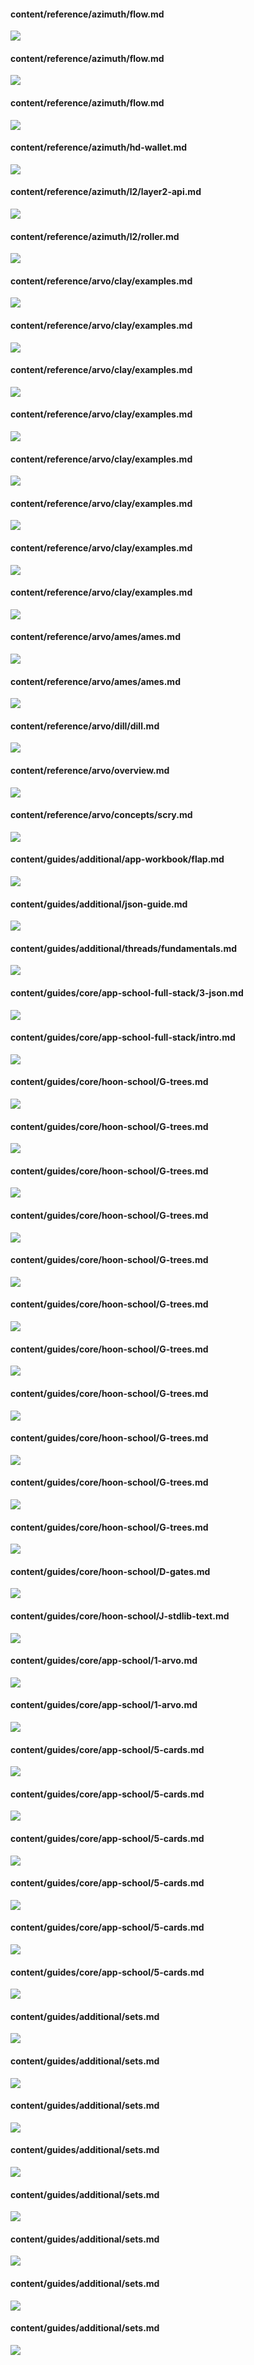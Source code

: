 #### content/reference/azimuth/flow.md

![](https://media.urbit.org/docs/layer2/l2-azimuth-azimuth.svg)

#### content/reference/azimuth/flow.md

![](https://media.urbit.org/docs/layer2/roller-agents.png)

#### content/reference/azimuth/flow.md

![](https://media.urbit.org/docs/layer2/l2-high.png)

#### content/reference/azimuth/hd-wallet.md

![](https://media.urbit.org/fora/proposals/UP-8.jpg)

#### content/reference/azimuth/l2/layer2-api.md

![](https://media.urbit.org/docs/layer2/l2-json-rpc.svg)

#### content/reference/azimuth/l2/roller.md

![](https://media.urbit.org/docs/layer2/roller-internal.png)

#### content/reference/arvo/clay/examples.md

![](https://media.urbit.org/docs/arvo/clay/sing.png)

#### content/reference/arvo/clay/examples.md

![](https://media.urbit.org/docs/arvo/clay/next.png)

#### content/reference/arvo/clay/examples.md

![](https://media.urbit.org/docs/arvo/clay/sub-mult.png)

#### content/reference/arvo/clay/examples.md

![](https://media.urbit.org/docs/arvo/clay/sub-many.png)

#### content/reference/arvo/clay/examples.md

![](https://media.urbit.org/docs/arvo/clay/stop-sub.png)

#### content/reference/arvo/clay/examples.md

![](https://media.urbit.org/docs/arvo/clay/ins.png)

#### content/reference/arvo/clay/examples.md

![](https://media.urbit.org/docs/arvo/clay/del.png)

#### content/reference/arvo/clay/examples.md

![](https://media.urbit.org/docs/arvo/clay/perm-diagram.png)

#### content/reference/arvo/ames/ames.md

![](https://media.urbit.org/docs/arvo/datagram-updated-2021-06-09.png)

#### content/reference/arvo/ames/ames.md

![](https://media.urbit.org/docs/arvo/packet.png)

#### content/reference/arvo/dill/dill.md

![](https://media.urbit.org/docs/arvo/dill/dill-userspace.svg)

#### content/reference/arvo/overview.md

![](https://media.urbit.org/docs/arvo/cycle.png)

#### content/reference/arvo/concepts/scry.md

![](https://media.urbit.org/docs/arvo/scry-diagram-v3.svg)

#### content/guides/additional/app-workbook/flap.md

![](https://media.urbit.org/developers/vert-horz.svg)

#### content/guides/additional/json-guide.md

![](https://media.urbit.org/docs/json-diagram-v2.svg)

#### content/guides/additional/threads/fundamentals.md

![](https://media.urbit.org/site/thread-diagram.png)

#### content/guides/core/app-school-full-stack/3-json.md

![](https://media.urbit.org/guides/core/app-school-full-stack-guide/eyre-mark-flow-diagram.svg)

#### content/guides/core/app-school-full-stack/intro.md

![](https://media.urbit.org/guides/core/app-school-full-stack-guide/journal-app-diagram.svg)

#### content/guides/core/hoon-school/G-trees.md

![](https://media.urbit.org/docs/userspace/hoon-school/binary-tree.png)

#### content/guides/core/hoon-school/G-trees.md

![](https://media.urbit.org/docs/userspace/hoon-school/binary-tree-bottom-row.png)

#### content/guides/core/hoon-school/G-trees.md

![](https://media.urbit.org/docs/userspace/hoon-school/binary-tree-bottom-row-full.png)

#### content/guides/core/hoon-school/G-trees.md

![](https://media.urbit.org/docs/userspace/hoon-school/binary-tree-exercise-1.png)

#### content/guides/core/hoon-school/G-trees.md

![](https://media.urbit.org/docs/userspace/hoon-school/binary-tree-exercise-2.png)

#### content/guides/core/hoon-school/G-trees.md

![](https://media.urbit.org/docs/userspace/hoon-school/binary-tree-exercise-3.png)

#### content/guides/core/hoon-school/G-trees.md

![](https://media.urbit.org/docs/userspace/hoon-school/binary-tree-1234.png)

#### content/guides/core/hoon-school/G-trees.md

![](https://media.urbit.org/docs/userspace/hoon-school/binary-tree.png)

#### content/guides/core/hoon-school/G-trees.md

![](https://media.urbit.org/docs/userspace/hoon-school/binary-tree-tape.png)

#### content/guides/core/hoon-school/G-trees.md

![](https://media.urbit.org/docs/userspace/hoon-school/binary-tree-lark.png)

#### content/guides/core/hoon-school/G-trees.md

![](https://media.urbit.org/docs/userspace/hoon-school/binary-tree-fruit.png)

#### content/guides/core/hoon-school/D-gates.md

![](https://lh4.googleusercontent.com/zdauTDEWvhhOkFEb6VcDEJ4SITsHOgcStf4NYFQSIVjTDPjaCqYGdin9TDCCeTG3OyMrUUdq-JtViiu_c9wuojim_mHpV6-DoTNwZzYz5_6qVVvN5fc3hEuSna2GwY15RQ=w740)

#### content/guides/core/hoon-school/J-stdlib-text.md

![](https://media.urbit.org/docs/userspace/hoon-school/binary-tree-tape.png)

#### content/guides/core/app-school/1-arvo.md

![](https://media.urbit.org/guides/core/app-school/kernelspace-userspace-diagram-v1.svg)

#### content/guides/core/app-school/1-arvo.md

![](https://media.urbit.org/guides/core/app-school/api-diagram.svg)

#### content/guides/core/app-school/5-cards.md

![](https://media.urbit.org/guides/core/app-school/sub-cards.svg)

#### content/guides/core/app-school/5-cards.md

![](https://media.urbit.org/guides/core/app-school/poke-cards.svg)

#### content/guides/core/app-school/5-cards.md

![](https://media.urbit.org/guides/core/app-school/arvo-cards.svg)

#### content/guides/core/app-school/5-cards.md

![](https://media.urbit.org/guides/core/app-school/ack-cards.svg)

#### content/guides/core/app-school/5-cards.md

![](https://media.urbit.org/guides/core/app-school/gift-cards.svg)

#### content/guides/core/app-school/5-cards.md

![](https://media.urbit.org/guides/core/app-school/card-diagram.svg)

#### content/guides/additional/sets.md

![](https://media.urbit.org/docs/hoon-syntax/set-identity.png)

#### content/guides/additional/sets.md

![](https://media.urbit.org/docs/hoon-syntax/set-addition.png)

#### content/guides/additional/sets.md

![](https://media.urbit.org/docs/hoon-syntax/set-deletion.png)

#### content/guides/additional/sets.md

![](https://media.urbit.org/docs/hoon-syntax/set-membership.png)

#### content/guides/additional/sets.md

![](https://media.urbit.org/docs/hoon-syntax/set-union.png)

#### content/guides/additional/sets.md

![](https://media.urbit.org/docs/hoon-syntax/set-intersection.png)

#### content/guides/additional/sets.md

![](https://media.urbit.org/docs/hoon-syntax/set-complement.png)

#### content/guides/additional/sets.md

![](https://media.urbit.org/docs/hoon-syntax/set-symmetric-difference.png)
